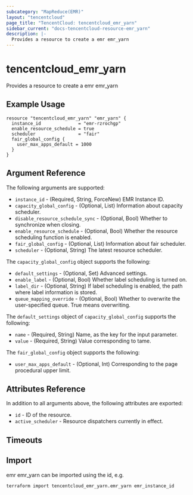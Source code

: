```yaml
---
subcategory: "MapReduce(EMR)"
layout: "tencentcloud"
page_title: "TencentCloud: tencentcloud_emr_yarn"
sidebar_current: "docs-tencentcloud-resource-emr_yarn"
description: |-
  Provides a resource to create a emr emr_yarn
---
```


# tencentcloud_emr_yarn

Provides a resource to create a emr emr_yarn

## Example Usage

```hcl
resource "tencentcloud_emr_yarn" "emr_yarn" {
  instance_id              = "emr-rzrochgp"
  enable_resource_schedule = true
  scheduler                = "fair"
  fair_global_config {
    user_max_apps_default = 1000
  }
}
```

## Argument Reference

The following arguments are supported:

* `instance_id` - (Required, String, ForceNew) EMR Instance ID.
* `capacity_global_config` - (Optional, List) Information about capacity scheduler.
* `disable_resource_schedule_sync` - (Optional, Bool) Whether to synchronize when closing.
* `enable_resource_schedule` - (Optional, Bool) Whether the resource scheduling function is enabled.
* `fair_global_config` - (Optional, List) Information about fair scheduler.
* `scheduler` - (Optional, String) The latest resource scheduler.

The `capacity_global_config` object supports the following:

* `default_settings` - (Optional, Set) Advanced settings.
* `enable_label` - (Optional, Bool) Whether label scheduling is turned on.
* `label_dir` - (Optional, String) If label scheduling is enabled, the path where label information is stored.
* `queue_mapping_override` - (Optional, Bool) Whether to overwrite the user-specified queue. True means overwriting.

The `default_settings` object of `capacity_global_config` supports the following:

* `name` - (Required, String) Name, as the key for the input parameter.
* `value` - (Required, String) Value corresponding to tame.

The `fair_global_config` object supports the following:

* `user_max_apps_default` - (Optional, Int) Corresponding to the page procedural upper limit.

## Attributes Reference

In addition to all arguments above, the following attributes are exported:

* `id` - ID of the resource.
* `active_scheduler` - Resource dispatchers currently in effect.


## Timeouts

<no value>


## Import

emr emr_yarn can be imported using the id, e.g.

```
terraform import tencentcloud_emr_yarn.emr_yarn emr_instance_id
```


